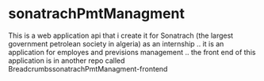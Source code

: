 # sonatrachPmtManagment
This is a web application api that i create it for Sonatrach (the largest government petrolean society in algeria) as an internship .. it is an application for employes and previsions management .. the front end of this application is in another repo called BreadcrumbssonatrachPmtManagment-frontend
